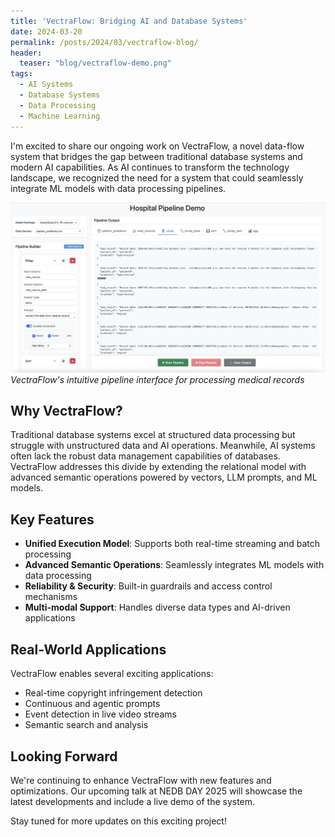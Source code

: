 ```yaml
---
title: 'VectraFlow: Bridging AI and Database Systems'
date: 2024-03-20
permalink: /posts/2024/03/vectraflow-blog/
header:
  teaser: "blog/vectraflow-demo.png"
tags:
  - AI Systems
  - Database Systems
  - Data Processing
  - Machine Learning
---
```


I'm excited to share our ongoing work on VectraFlow, a novel data-flow system that bridges the gap between traditional database systems and modern AI capabilities. As AI continues to transform the technology landscape, we recognized the need for a system that could seamlessly integrate ML models with data processing pipelines.

![VectraFlow Demo Interface](/images/blog/vectraflow-demo.png)
*VectraFlow's intuitive pipeline interface for processing medical records*

Why VectraFlow?
------
Traditional database systems excel at structured data processing but struggle with unstructured data and AI operations. Meanwhile, AI systems often lack the robust data management capabilities of databases. VectraFlow addresses this divide by extending the relational model with advanced semantic operations powered by vectors, LLM prompts, and ML models.

Key Features
------
* **Unified Execution Model**: Supports both real-time streaming and batch processing
* **Advanced Semantic Operations**: Seamlessly integrates ML models with data processing
* **Reliability & Security**: Built-in guardrails and access control mechanisms
* **Multi-modal Support**: Handles diverse data types and AI-driven applications

Real-World Applications
------
VectraFlow enables several exciting applications:
* Real-time copyright infringement detection
* Continuous and agentic prompts
* Event detection in live video streams
* Semantic search and analysis

Looking Forward
------
We're continuing to enhance VectraFlow with new features and optimizations. Our upcoming talk at NEDB DAY 2025 will showcase the latest developments and include a live demo of the system.

Stay tuned for more updates on this exciting project! 